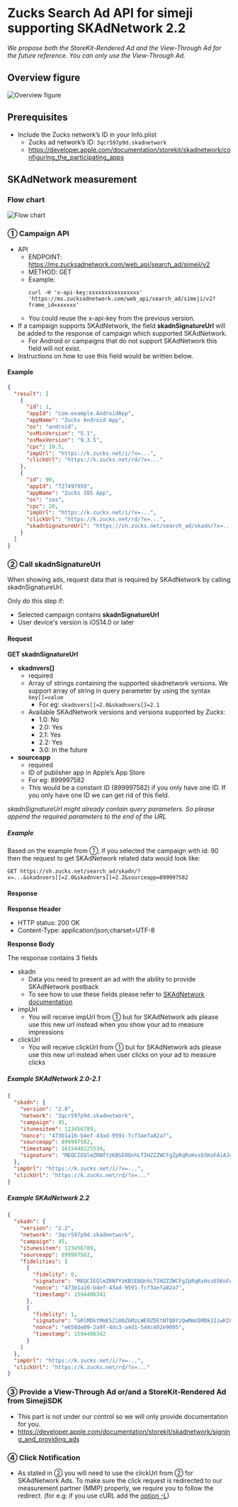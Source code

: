 # Zucks Search Ad API for simeji supporting SKAdNetwork 2.2

_We propose both the StoreKit-Rendered Ad and the View-Through Ad for the future reference. You can only use the
View-Through Ad._

## Overview figure

![Overview figure](image/overview-figure-2-2.png)

## Prerequisites

- Include the Zucks network’s ID in your Info.plist
    - Zucks ad network’s ID: `3qcr597p9d.skadnetwork`
    - https://developer.apple.com/documentation/storekit/skadnetwork/configuring_the_participating_apps

## SKAdNetwork measurement

### Flow chart

![Flow chart](image/flow-chart.png)

### ① Campaign API

- API
    - ENDPOINT: https://ms.zucksadnetwork.com/web_api/search_ad/simeji/v2
    - METHOD: GET
    - Example:
      ```
      curl -H 'x-api-key:xxxxxxxxxxxxxxxx' 'https://ms.zucksadnetwork.com/web_api/search_ad/simeji/v2?frame_id=xxxxxx'
      ```
    - You could reuse the x-api-key from the previous version.
- If a campaign supports SKAdNetwork, the field **skadnSignatureUrl** will be added to the response of campaign which
  supported SKAdNetwork.
    - For Android or campaigns that do not support SKAdNetwork this field will not exist.
- Instructions on how to use this field would be written below.

#### Example

```json
{
  "result": [
    {
      "id": 1,
      "appId": "com.example.AndroidApp",
      "appName": "Zucks Android App",
      "os": "android",
      "osMinVersion": "5.1",
      "osMaxVersion": "9.3.5",
      "cpc": 10.5,
      "impUrl": "https://k.zucks.net/i/?x=...",
      "clickUrl": "https://k.zucks.net/rd/?x=..."
    },
    {
      "id": 90,
      "appId": "727497959",
      "appName": "Zucks IOS App",
      "os": "ios",
      "cpc": 20,
      "impUrl": "https://k.zucks.net/i/?x=...",
      "clickUrl": "https://k.zucks.net/rd/?x=...",
      "skadnSignatureUrl": "https://sh.zucks.net/search_ad/skadn/?x=..."
    }
  ]
}
```

### ② Call skadnSignatureUrl

When showing ads, request data that is required by SKAdNetwork by calling skadnSignatureUrl.

Only do this step if:

- Selected campaign contains **skadnSignatureUrl**
- User device's version is iOS14.0 or later

#### Request

**GET skadnSignatureUrl**

- **skadnvers[]**
    - required
    - Array of strings containing the supported skadnetwork versions. We support array of string in query parameter by
      using the syntax `key[]=value`
        - For eg: `skadnvers[]=2.0&skadnvers[]=2.1`
    - Available SKAdNetwork versions and versions supported by Zucks:
        - 1.0: No
        - 2.0: Yes
        - 2.1: Yes
        - 2.2: Yes
        - 3.0: In the future
- **sourceapp**
    - required
    - ID of publisher app in Apple’s App Store
    - For eg: 899997582
    - This would be a constant ID (899997582) if you only have one ID. If you only have one ID we can get rid of this
      field.

_skadnSignatureUrl might already contain query parameters. So please append the required parameters to the end of the
URL_

##### Example

Based on the example from ①, if you selected the campaign with id: 90 then the request to get SKAdNetwork related data
would look like:

```
GET https://sh.zucks.net/search_ad/skadn/?x=...&skadnvers[]=2.0&skadnvers[]=2.2&sourceapp=899997582
```

#### Response

**Response Header**

- HTTP status: 200 OK
- Content-Type: application/json;charset=UTF-8

**Response Body**

The response contains 3 fields

- skadn
    - Data you need to present an ad with the ability to provide SKAdNetwork postback
    - To see how to use these fields please refer
      to [SKAdNetwork documentation](https://developer.apple.com/documentation/storekit/skadnetwork/signing_and_providing_ads)
- impUrl
    - You will receive impUrl from ① but for SKAdNetwork ads please use this new url instead when you show your ad to
      measure impressions
- clickUrl
    - You will receive clickUrl from ① but for SKAdNetwork ads please use this new url instead when user clicks on your
      ad to measure clicks

##### Example SKAdNetwork 2.0-2.1

```json
{
  "skadn": {
    "version": "2.0",
    "network": "3qcr597p9d.skadnetwork",
    "campaign": 45,
    "itunesitem": 123456789,
    "nonce": "473b1a16-b4ef-43ad-9591-fcf3aefa82a7",
    "sourceapp": 899997582,
    "timestamp": 1615448225534,
    "signature": "MEQCIEQlmZRNfYzKBSE8QnhLTIHZZZWCFgZpRqRxHss65KoFAiAJgJKjdrWdkLUOCCjuEx2RmFS7daRzSVZRVZ8RyMyUXg=="
  },
  "impUrl": "https://k.zucks.net/i/?x=...",
  "clickUrl": "https://k.zucks.net/rd/?x=..."
}
```

##### Example SKAdNetwork 2.2

```json
{
  "skadn": {
    "version": "2.2",
    "network": "3qcr597p9d.skadnetwork",
    "campaign": 45,
    "itunesitem": 123456789,
    "sourceapp": 899997582,
    "fidelities": [
      {
        "fidelity": 0,
        "signature": "MEQCIEQlmZRNfYzKBSE8QnhLTIHZZZWCFgZpRqRxHss65KoFAiAJgJKjdrWdkLUOCCjuEx2RmFS7daRzSVZRVZ8RyMyUXg==",
        "nonce": "473b1a16-b4ef-43ad-9591-fcf3aefa82a7",
        "timestamp": 1594406341
      },
      {
        "fidelity": 1,
        "signature": "GRlMDktMmE5Zi00ZGMzLWE0ZDEtNTQ0YzQwMmU5MDk1IiwKICAgICAgICAgICAgICAgICAgInRpbWVzdGTk0NDA2MzQyIg==",
        "nonce": "e650de09-2a9f-4dc3-a4d1-544c402e9095",
        "timestamp": 1594406342
      }
    ]
  },
  "impUrl": "https://k.zucks.net/i/?x=...",
  "clickUrl": "https://k.zucks.net/rd/?x=..."
}
```

### ③ Provide a View-Through Ad or/and a StoreKit-Rendered Ad from SimejiSDK

- This part is not under our control so we will only provide documentation for you.
- https://developer.apple.com/documentation/storekit/skadnetwork/signing_and_providing_ads

### ④ Click Notification

- As stated in ② you will need to use the clickUrl from ② for SKAdNetwork Ads. To make sure the click request is
  redirected to our measurement partner (MMP) properly, we require you to follow the redirect. (for e.g: if you use cURL
  add the [option -L](https://everything.curl.dev/http/redirects#tell-curl-to-follow-redirects))
